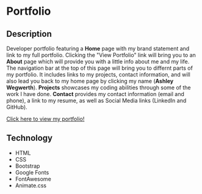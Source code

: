 # Portfolio
## Description
Developer portfolio featuring a **Home** page with my brand statement and link to my full portfolio. Clicking the "View Portfolio" link will bring you to an **About** page which will provide you with a little info about me and my life. The navigation bar at the top of this page will bring you to differnt parts of my portfolio. It includes links to my projects, contact information, and will also lead you back to my home page by clicking my name (**Ashley Wegwerth**). **Projects** showcases my coding abilities through some of the work I have done. **Contact** provides my contact information (email and phone), a link to my resume, as well as Social Media links (LinkedIn and GitHub).

[Click here to view my portfolio!](https://ashleyw27.github.io/updated_portfolio/home.html)

## Technology
* HTML
* CSS
* Bootstrap
* Google Fonts
* FontAwesome
* Animate.css
